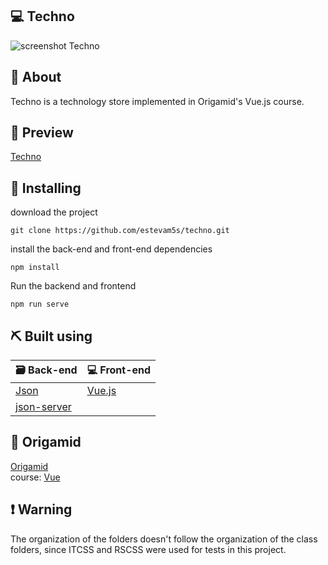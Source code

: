 ## :computer: Techno
![screenshot Techno](https://i.imgur.com/Op7IyTe.png)

## 📝 About <a name = "about"></a>

Techno is a technology store implemented in Origamid's Vue.js course.  

## :link: Preview
[Techno](https://)

## 🏁 Installing <a name = "getting_started"></a>

download the project
```
git clone https://github.com/estevam5s/techno.git
```

install the back-end and front-end dependencies
```
npm install
```

Run the backend and frontend
```
npm run serve
```

## ⛏️ Built using <a name = "built_using"></a>

🗃 Back-end                                                   | 💻 Front-end                               
--------------------------------------------------------------| -------------------------------------- 
[Json](https://www.json.org/json-pt.html)                     | [Vue.js](https://vuejs.org)     
[json-server](https://www.npmjs.com/package/json-server)      |                                        
                                                               
## :wolf: Origamid  
[Origamid](https://www.origamid.com)  
course: [Vue](https://www.origamid.com/curso/vue-js-completo/)

## :heavy_exclamation_mark: Warning

The organization of the folders doesn't follow the organization of the class folders, since ITCSS and RSCSS were used for tests in this project.

